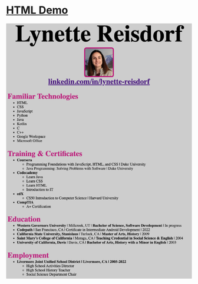 # [HTML Demo](https://raw.githack.com/lmreisdorf/lmreisdorf/main/Github%20Landing%20Page/index.html)

![Lynette](https://github.com/lmreisdorf/lmreisdorf/blob/main/Screen%20Shot%202022-12-07%20at%2012.24.04%20PM.png "Resume")
